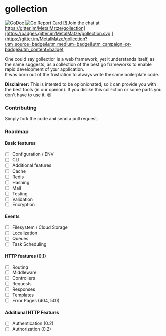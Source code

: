 # gollection 
[![GoDoc](http://godoc.org/github.com/MetalMatze/gollection?status.png)](http://godoc.org/github.com/MetalMatze/gollection) 
[![Go Report Card](http://goreportcard.com/badge/MetalMatze/gollection)](http://goreportcard.com/report/MetalMatze/gollection) 
[![Join the chat at https://gitter.im/MetalMatze/gollection](https://badges.gitter.im/MetalMatze/gollection.svg)](https://gitter.im/MetalMatze/gollection?utm_source=badge&utm_medium=badge&utm_campaign=pr-badge&utm_content=badge) 

One could say gollection is a web framework, yet it understands itself, as the name suggests, as a collection of the best go frameworks to enable rapid development of your application.  
It was born out of the frustration to always write the same boilerplate code.

**Disclaimer:** This is intented to be opionionated, so it can provide you with the best tools (in our opinion). If you dislike this collection or some parts you don't have to use it. 😉

### Contributing
Simply fork the code and send a pull request.

### Roadmap

#### Basic features
* [ ] Configuration / ENV
* [ ] CLI
* [ ] Additional features
* [ ] Cache
* [ ] Redis
* [ ] Hashing
* [ ] Mail
* [ ] Testing
* [ ] Validation
* [ ] Encryption

#### Events
* [ ] Filesystem / Cloud Storage
* [ ] Localization
* [ ] Queues
* [ ] Task Scheduling

#### HTTP features (0.1)
* [ ] Routing
* [ ] Middleware
* [ ] Controllers
* [ ] Requests
* [ ] Responses
* [ ] Templates
* [ ] Error Pages (404, 500)

#### Additional HTTP Features
* [ ] Authentication (0.2)
* [ ] Authorization (0.2)
